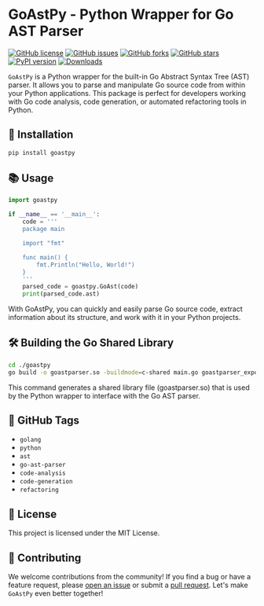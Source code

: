 # GoAstPy - Python Wrapper for Go AST Parser


[![GitHub license](https://img.shields.io/github/license/itayg25/goastpy)](https://github.com/itayg25/goastpy/blob/master/LICENSE)
[![GitHub issues](https://img.shields.io/github/issues/itayg25/goastpy)](https://github.com/itayg25/goastpy/issues)
[![GitHub forks](https://img.shields.io/github/forks/itayg25/goastpy)](https://github.com/itayg25/goastpy/network)
[![GitHub stars](https://img.shields.io/github/stars/itayg25/goastpy)](https://github.com/itayg25/goastpy/stargazers)
[![PyPI version](https://badge.fury.io/py/goastpy.svg)](https://pypi.org/project/goastpy/)
[![Downloads](https://pepy.tech/badge/goastpy)](https://pepy.tech/project/goastpy)

`GoAstPy` is a Python wrapper for the built-in Go Abstract Syntax Tree (AST) parser. It allows you to parse and manipulate Go source code from within your Python applications. This package is perfect for developers working with Go code analysis, code generation, or automated refactoring tools in Python.

## 🚀 Installation

```bash
pip install goastpy
```

## 📚 Usage

```python
import goastpy

if __name__ == '__main__':
    code = '''
    package main

    import "fmt"

    func main() {
        fmt.Println("Hello, World!")
    }
    '''
    parsed_code = goastpy.GoAst(code)
    print(parsed_code.ast)
```

With GoAstPy, you can quickly and easily parse Go source code, extract information about its structure, and work with it in your Python projects.

## 🛠️ Building the Go Shared Library

```bash
cd ./goastpy
go build -o goastparser.so -buildmode=c-shared main.go goastparser_export.go

```
This command generates a shared library file (goastparser.so) that is used by the Python wrapper to interface with the Go AST parser.

## 🔖 GitHub Tags

- `golang`
- `python`
- `ast`
- `go-ast-parser`
- `code-analysis`
- `code-generation`
- `refactoring`

## 📖 License

This project is licensed under the MIT License.

## 🌟 Contributing

We welcome contributions from the community! If you find a bug or have a feature request, please [open an issue](https://github.com/itayg25/GoAstPy/issues) or submit a [pull request](https://github.com/itayg25/GoAstPy/pulls). Let's make `GoAstPy` even better together!


